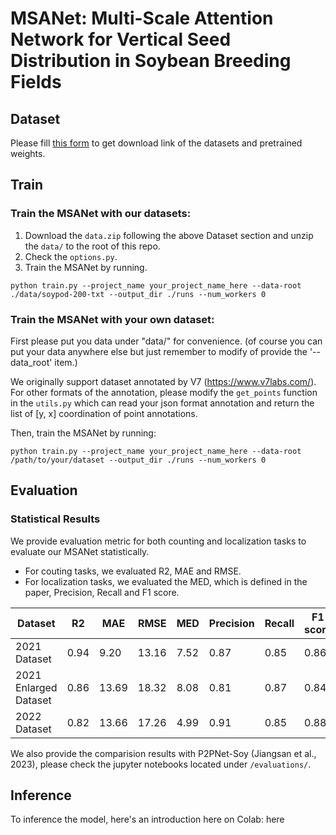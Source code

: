 # MSANet: Multi-Scale Attention Network for Vertical Seed Distribution in Soybean Breeding Fields

## Dataset
Please fill [this form](https://forms.gle/bKRyYLoW7AEC2mQC7) to get download link of the datasets and pretrained weights.

## Train
### Train the MSANet with our datasets:

1. Download the `data.zip` following the above Dataset section and unzip the `data/` to the root of this repo.
2. Check the `options.py`.
3. Train the MSANet by running.
```
python train.py --project_name your_project_name_here --data-root ./data/soypod-200-txt --output_dir ./runs --num_workers 0
```

### Train the MSANet with your own dataset:

First please put you data under "data/" for convenience. (of course you can put your data anywhere else but just remember to modify of provide the '--data_root' item.)

We originally support dataset annotated by V7 (https://www.v7labs.com/). For other formats of the annotation, please modify the `get_points` function in the `utils.py` which can read your json format annotation and return the list of [y, x] coordination of point annotations.

Then, train the MSANet by running:
```
python train.py --project_name your_project_name_here --data-root /path/to/your/dataset --output_dir ./runs --num_workers 0
```

## Evaluation
### Statistical Results
We provide evaluation metric for both counting and localization tasks to evaluate our MSANet statistically.

- For couting tasks, we evaluated R2, MAE and RMSE.
- For localization tasks, we evaluated the MED, which is defined in the paper, Precision, Recall and F1 score.

| Dataset | R2 | MAE | RMSE | MED | Precision | Recall | F1 score |
| --      | -- | --- | ---- | --- | --------- | ------ | -------- |
| 2021 Dataset | 0.94 | 9.20 | 13.16 | 7.52 | 0.87 | 0.85 | 0.86 |
| 2021 Enlarged Dataset | 0.86 | 13.69 | 18.32 | 8.08 | 0.81 | 0.87 | 0.84 |
| 2022 Dataset | 0.82 | 13.66 | 17.26 | 4.99 | 0.91 | 0.85 | 0.88 |

We also provide the comparision results with P2PNet-Soy (Jiangsan et al., 2023), please check the jupyter notebooks located under `/evaluations/`.


## Inference
To inference the model, here's an introduction here on Colab: here
